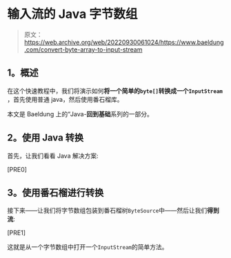 # 输入流的 Java 字节数组

> 原文：<https://web.archive.org/web/20220930061024/https://www.baeldung.com/convert-byte-array-to-input-stream>

## **1。概述**

在这个快速教程中，我们将演示如何**将一个简单的`byte[]`转换成一个`InputStream`** ，首先使用普通 java，然后使用番石榴库。

本文是 Baeldung 上的“Java-**回到基础**系列的一部分。

## **2。使用 Java 转换**

首先，让我们看看 Java 解决方案:

[PRE0]

## **3。使用番石榴进行转换**

接下来——让我们将字节数组包装到番石榴树`ByteSource`中——然后让我们**得到流**:

[PRE1]

这就是从一个字节数组中打开一个`InputStream`的简单方法。